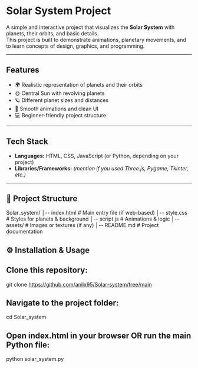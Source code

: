 #  Solar System Project

A simple and interactive project that visualizes the **Solar System** with planets, their orbits, and basic details.  
This project is built to demonstrate animations, planetary movements, and to learn concepts of design, graphics, and programming.

---

##  Features
- 🌍 Realistic representation of planets and their orbits  
- 🌞 Central Sun with revolving planets  
- 🪐 Different planet sizes and distances  
- 🎨 Smooth animations and clean UI  
- 💻 Beginner-friendly project structure  

---

##  Tech Stack
- **Languages:** HTML, CSS, JavaScript (or Python, depending on your project)  
- **Libraries/Frameworks:** _(mention if you used Three.js, Pygame, Tkinter, etc.)_  

---

## 📂 Project Structure

Solar_system/
│-- index.html        # Main entry file (if web-based)
│-- style.css         # Styles for planets & background
│-- script.js         # Animations & logic
│-- assets/           # Images or textures (if any)
│-- README.md         # Project documentation


## ⚙️ Installation & Usage


##  Clone this repository:

git clone https://github.com/anilx95/Solar-system/tree/main

##  Navigate to the project folder:

cd Solar_system

## Open index.html in your browser OR run the main Python file:

python solar_system.py
